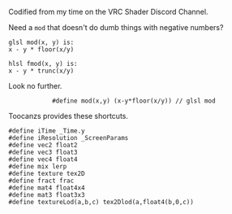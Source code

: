Codified from my time on the VRC Shader Discord Channel.

Need a `mod` that doesn't do dumb things with negative numbers? 
```
glsl mod(x, y) is:
x - y * floor(x/y)

hlsl fmod(x, y) is:
x - y * trunc(x/y)
```
Look no further.
```
            #define mod(x,y) (x-y*floor(x/y)) // glsl mod
```

Toocanzs provides these shortcuts.
```
#define iTime _Time.y
#define iResolution _ScreenParams
#define vec2 float2
#define vec3 float3
#define vec4 float4
#define mix lerp
#define texture tex2D
#define fract frac
#define mat4 float4x4
#define mat3 float3x3
#define textureLod(a,b,c) tex2Dlod(a,float4(b,0,c))
```
